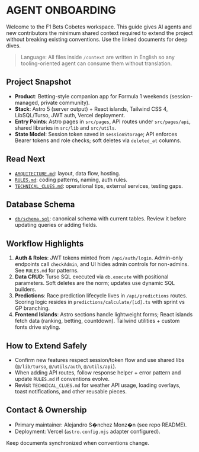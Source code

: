 # AGENT ONBOARDING

Welcome to the F1 Bets Cobetes workspace. This guide gives AI agents and new contributors the minimum shared context required to extend the project without breaking existing conventions. Use the linked documents for deep dives.

> Language: All files inside `/context` are written in English so any tooling-oriented agent can consume them without translation.

## Project Snapshot
- **Product**: Betting-style companion app for Formula 1 weekends (session-managed, private community).
- **Stack**: Astro 5 (server output) + React islands, Tailwind CSS 4, LibSQL/Turso, JWT auth, Vercel deployment.
- **Entry Points**: Astro pages in `src/pages`, API routes under `src/pages/api`, shared libraries in `src/lib` and `src/utils`.
- **State Model**: Session token saved in `sessionStorage`; API enforces Bearer tokens and role checks; soft deletes via `deleted_at` columns.

## Read Next
- [`ARQUITECTURE.md`](./ARQUITECTURE.md): layout, data flow, hosting.
- [`RULES.md`](./RULES.md): coding patterns, naming, auth rules.
- [`TECHNICAL_CLUES.md`](./TECHNICAL_CLUES.md): operational tips, external services, testing gaps.

## Database Schema
- [`db/schema.sql`](../db/schema.sql): canonical schema with current tables. Review it before updating queries or adding fields.

## Workflow Highlights
1. **Auth & Roles**: JWT tokens minted from `/api/auth/login`. Admin-only endpoints call `checkAdmin`, and UI hides admin controls for non-admins. See `RULES.md` for patterns.
2. **Data CRUD**: Turso SQL executed via `db.execute` with positional parameters. Soft deletes are the norm; updates use dynamic SQL builders.
3. **Predictions**: Race prediction lifecycle lives in `/api/predictions` routes. Scoring logic resides in `predictions/calculate/[id].ts` with sprint vs GP branching.
4. **Frontend Islands**: Astro sections handle lightweight forms; React islands fetch data (ranking, betting, countdown). Tailwind utilities + custom fonts drive styling.

## How to Extend Safely
- Confirm new features respect session/token flow and use shared libs (`@/lib/turso`, `@/utils/auth`, `@/utils/api`).
- When adding API routes, follow response helper + error pattern and update `RULES.md` if conventions evolve.
- Revisit `TECHNICAL_CLUES.md` for weather API usage, loading overlays, toast notifications, and other reusable pieces.

## Contact & Ownership
- Primary maintainer: Alejandro S�nchez Monz�n (see repo README).
- Deployment: Vercel (`astro.config.mjs` adapter configured).

Keep documents synchronized when conventions change.
